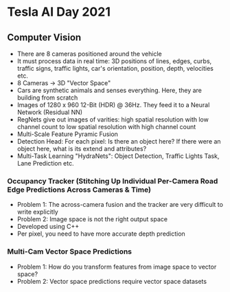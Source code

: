 # Tesla AI Day 2021
## Computer Vision
- There are 8 cameras positioned around the vehicle
- It must process data in real time: 3D positions of lines, edges, curbs, traffic signs, traffic lights, car's orientation, position, depth, velocities etc.
- 8 Cameras -> 3D "Vector Space"
- Cars are synthetic animals and senses everything. Here, they are building from scratch
- Images of 1280 x 960 12-Bit (HDR) @ 36Hz. They feed it to a Neural Network (Residual NN)
- RegNets give out images of varities: high spatial resolution with low channel count to low spatial resolution with high channel count
- Multi-Scale Feature Pyramic Fusion
- Detection Head: For each pixel: Is there an object here? If there were an object here, what is its extend and attributes?
- Multi-Task Learning "HydraNets": Object Detection, Traffic Lights Task, Lane Prediction etc.
### Occupancy Tracker (Stitching Up Individual Per-Camera Road Edge Predictions Across Cameras & Time)
- Problem 1: The across-camera fusion and the tracker are very difficult to write explicitly
- Problem 2: Image space is not the right output space
- Developed using C++
- Per pixel, you need to have more accurate depth prediction
### Multi-Cam Vector Space Predictions
- Problem 1: How do you transform features from image space to vector space?
- Problem 2: Vector space predictions require vector space datasets
